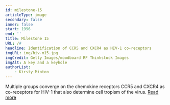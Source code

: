 ```yaml
---
id: milestone-15
articleType: image
secondary: false
inner: false
start: 1996 
end: ''
title: Milestone 15
URL: /#
headline: Identification of CCR5 and CXCR4 as HIV-1 co-receptors
imgURL: img/hiv-m15.jpg
imgCredit: Getty Images/moodboard RF Thinkstock Images
imgAlt: A key and a keyhole 
authorList:
    - Kirsty Minton
---
```

Multiple groups converge on the chemokine receptors CCR5 and CXCR4 as co-receptors for HIV-1 that also determine cell tropism of the virus. <a href="#">Read more</a>